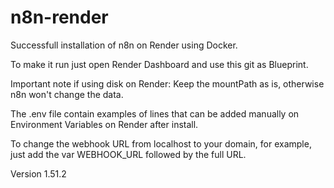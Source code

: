 # n8n-render

Successfull installation of n8n on Render using Docker.

To make it run just open Render Dashboard and use this git as Blueprint.

Important note if using disk on Render: Keep the mountPath as is, otherwise n8n won't change the data.

The .env file contain examples of lines that can be added manually on Environment Variables on Render after install.

To change the webhook URL from localhost to your domain, for example, just add the var WEBHOOK_URL followed by the full URL.

Version 1.51.2
